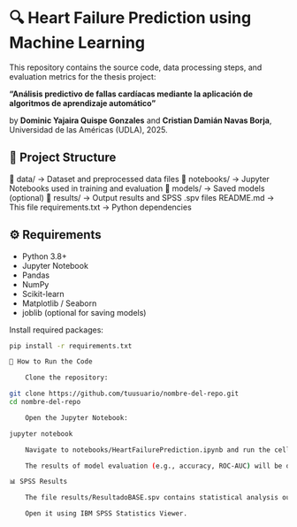 # 🔍 Heart Failure Prediction using Machine Learning

This repository contains the source code, data processing steps, and evaluation metrics for the thesis project:

**“Análisis predictivo de fallas cardíacas mediante la aplicación de algoritmos de aprendizaje automático”**

by **Dominic Yajaira Quispe Gonzales** and **Cristian Damián Navas Borja**, Universidad de las Américas (UDLA), 2025.

## 📁 Project Structure

📂 data/ → Dataset and preprocessed data files
📂 notebooks/ → Jupyter Notebooks used in training and evaluation
📂 models/ → Saved models (optional)
📂 results/ → Output results and SPSS .spv files
README.md → This file
requirements.txt → Python dependencies


## ⚙️ Requirements

- Python 3.8+
- Jupyter Notebook
- Pandas
- NumPy
- Scikit-learn
- Matplotlib / Seaborn
- joblib (optional for saving models)

Install required packages:

```bash
pip install -r requirements.txt

🚀 How to Run the Code

    Clone the repository:

git clone https://github.com/tuusuario/nombre-del-repo.git
cd nombre-del-repo

    Open the Jupyter Notebook:

jupyter notebook

    Navigate to notebooks/HeartFailurePrediction.ipynb and run the cells en orden.

    The results of model evaluation (e.g., accuracy, ROC-AUC) will be displayed at the end. Optionally, trained models can be saved to the models/ folder.

📊 SPSS Results

    The file results/ResultadoBASE.spv contains statistical analysis outputs (e.g., logistic regression, Hosmer-Lemeshow test) generated in IBM SPSS.

    Open it using IBM SPSS Statistics Viewer.
